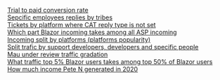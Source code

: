 [Trial to paid conversion rate](http://ubuntu-support.corp.devexpress.com/CustomersActivity/02a6f1a0a6c14bb232b0f11d5e53498e)<br>
[Sepcific employees replies by tribes](http://ubuntu-support.corp.devexpress.com/CustomersActivity/0eb23c14d59d3ff0d9474d5b0b0c11e2)<br>
[Tickets by platform where CAT reply type is not set](http://ubuntu-support.corp.devexpress.com/CustomersActivity/facffc795e09ec8347f45844f6011331)<br>
[Which part Blazor incoming takes among all ASP incoming](http://ubuntu-support.corp.devexpress.com/CustomersActivity/481a2ea8400df4a26340933741ec3a7a)<br>
[Incoming split by platforms (platforms popularity)](http://ubuntu-support.corp.devexpress.com/CustomersActivity/7ad9e3605d91d885db9ec20a74a58040)<br>
[Split trafic by support developers, developers and specific people](http://ubuntu-support.corp.devexpress.com/CustomersActivity/0f5855948ebf968368123209c2b1f450)<br>
[Mau under review traffic gradation](http://ubuntu-support.corp.devexpress.com/CustomersActivity/9712553238bdc28d93274acfeb3a0620)<br>
[What traffic top 5% Blazor users takes among top 50% of Blazor users](http://ubuntu-support.corp.devexpress.com/CustomersActivity/86acda5ebd9122430f178e9efbc2b54b)<br>
[How much income Pete N generated in 2020](http://ubuntu-support.corp.devexpress.com/CustomersActivity/a385ff31d98a649505305581730ec735)